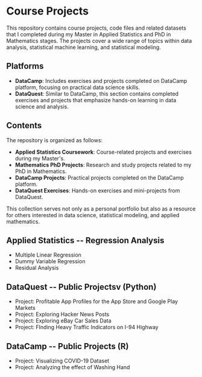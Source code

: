 # Course Projects

This repository contains course projects, code files and related datasets that I completed during my Master in Applied Statistics and PhD in Mathematics stages. The projects cover a wide range of topics within data analysis, statistical machine learning, and statistical modeling.

## Platforms

- **DataCamp**: Includes exercises and projects completed on DataCamp platform, focusing on practical data science skills.
- **DataQuest**: Similar to DataCamp, this section contains completed exercises and projects that emphasize hands-on learning in data science and analysis.

## Contents

The repository is organized as follows:

- **Applied Statistics Coursework**: Course-related projects and exercises during my Master's.
- **Mathematics PhD Projects**: Research and study projects related to my PhD in Mathematics.
- **DataCamp Projects**: Practical projects completed on the DataCamp platform.
- **DataQuest Exercises**: Hands-on exercises and mini-projects from DataQuest.

This collection serves not only as a personal portfolio but also as a resource for others interested in data science, statistical modeling, and applied mathematics.

## Applied Statistics -- Regression Analysis

- Multiple Linear Regression 
- Dummy Variable Regression 
- Residual Analysis


## DataQuest -- Public Projectsv (Python)
- Project: Profitable App Profiles for the App Store and Google Play Markets
- Project: Exploring Hacker News Posts
- Project: Exploring eBay Car Sales Data
- Project: FInding Heavy Traffic Indicators on I-94 Highway

## DataCamp -- Public Projects (R)
- Project: Visualizing COVID-19 Dataset
- Project: Analyzing the effect of Washing Hand
